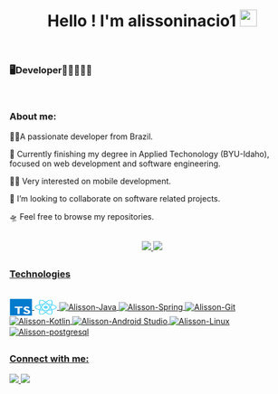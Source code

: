 <h1 align="center" >
    Hello ! I'm alissoninacio1  
  <img src="https://raw.githubusercontent.com/ShahriarShafin/ShahriarShafin/main/Assets/hi.gif" width="30px" height="30px" />
</h1>
<br>
<h3 >
    🖥Developer🐱‍💻📱📱📱
</h3>

<br>

<h3 >
    About me:
</h3>

🐱‍🏍A passionate developer from Brazil.

🔭 Currently finishing my degree in Applied Techonology (BYU-Idaho), focused on web development and software engineering.

🐱‍🚀 Very interested on mobile development.

👯 I’m looking to collaborate on software related projects.

🛸 Feel free to browse my repositories. 



##

<div align="center">
  <a href="https://github.com/alissoninacio1">
  <img height="180em" src="https://github-readme-stats.vercel.app/api?username=alissoninacio1&show_icons=true&theme=dark&include_all_commits=true&count_private=true"/>
  <img height="180em" src="https://github-readme-stats.vercel.app/api/top-langs/?username=alissoninacio1&layout=compact&langs_count=7&theme=dark"/>   
</div>
      

  
##
### Technologies
 <div style="display: inline_block"><br>
     
 <!-- <img align="center" alt="Alisson-HTML" height="30" width="40" src="https://raw.githubusercontent.com/devicons/devicon/master/icons/html5/html5-original.svg">
  <img align="center" alt="Alisson-CSS" height="30" width="40" src="https://raw.githubusercontent.com/devicons/devicon/master/icons/css3/css3-original.svg">

  <img align="center" alt="Alisson-Js" height="30" width="40" src="https://raw.githubusercontent.com/devicons/devicon/master/icons/javascript/javascript-plain.svg">
 

 
  <img align="center" alt="Alisson-Node" height="30" width="40"src="https://cdn.jsdelivr.net/gh/devicons/devicon/icons/nodejs/nodejs-original.svg" />  
  <img align="center" alt="Alisson-mysql" height="30" width="40" src="https://cdn.jsdelivr.net/gh/devicons/devicon/icons/mysql/mysql-original-wordmark.svg"/>
  <img align="center" alt="Alisson-Angular" height="30" width="40" src="https://cdn.jsdelivr.net/gh/devicons/devicon/icons/angularjs/angularjs-plain.svg" />
-->
  
 
          
<img align="center" alt="Alisson-Ts" height="30" width="40" src="https://raw.githubusercontent.com/devicons/devicon/master/icons/typescript/typescript-plain.svg">
<img align="center" alt="Alisson-React Native" height="30" width="40" src="https://raw.githubusercontent.com/devicons/devicon/master/icons/react/react-original.svg">
<img align="center" alt="Alisson-Java" height="30" width="40" src="https://cdn.jsdelivr.net/gh/devicons/devicon/icons/java/java-original.svg">
<img align="center" alt="Alisson-Spring" height="30" width="40" src="https://cdn.jsdelivr.net/gh/devicons/devicon/icons/spring/spring-original.svg" /> 
<img align="center" alt="Alisson-Git" height="30" width="40" src="https://cdn.jsdelivr.net/gh/devicons/devicon/icons/git/git-original.svg" />  
<img align="center" alt="Alisson-Kotlin" height="30" width="40" src="https://cdn.jsdelivr.net/gh/devicons/devicon/icons/kotlin/kotlin-original.svg" />  
<img align="center" alt="Alisson-Android Studio" height="30" width="40" src="https://cdn.jsdelivr.net/gh/devicons/devicon/icons/androidstudio/androidstudio-original.svg" /> 
<img align="center" alt="Alisson-Linux" height="30" width="40" src="https://cdn.jsdelivr.net/gh/devicons/devicon/icons/linux/linux-original.svg" />
<img align="center" alt="Alisson-postgresql" height="30" width="40" src="https://cdn.jsdelivr.net/gh/devicons/devicon/icons/postgresql/postgresql-original.svg" />
  
           
         
          
  
  <!-- <div>
    Things that I have applied in my projects - section
</div> -->
  
  
 ##
    
<h3 align="left">Connect with me:</h3>
 
<div> 
  <a href = "mailto:alissoninacio96@gmail.com"><img src="https://img.shields.io/badge/-Gmail-%23333?style=for-the-badge&logo=gmail&logoColor=white" target="_blank"</a>
  <a href="https://www.linkedin.com/in/%C3%A1lisson-in%C3%A1cio-254570129/" target="_blank"><img src="https://img.shields.io/badge/-LinkedIn-%230077B5?style=for-the-badge&logo=linkedin&logoColor=white" target="_blank"></a> 
 
</div>
  
  <br>
  
  ##
  
  <br>


  
  

